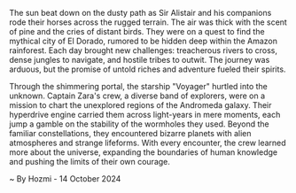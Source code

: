
The sun beat down on the dusty path as Sir Alistair and his companions rode their horses across the rugged terrain. The air was thick with the scent of pine and the cries of distant birds. They were on a quest to find the mythical city of El Dorado, rumored to be hidden deep within the Amazon rainforest. Each day brought new challenges: treacherous rivers to cross, dense jungles to navigate, and hostile tribes to outwit. The journey was arduous, but the promise of untold riches and adventure fueled their spirits. 

Through the shimmering portal, the starship "Voyager" hurtled into the unknown. Captain Zara's crew, a diverse band of explorers, were on a mission to chart the unexplored regions of the Andromeda galaxy. Their hyperdrive engine carried them across light-years in mere moments, each jump a gamble on the stability of the wormholes they used. Beyond the familiar constellations, they encountered bizarre planets with alien atmospheres and strange lifeforms. With every encounter, the crew learned more about the universe, expanding the boundaries of human knowledge and pushing the limits of their own courage. 

~ By Hozmi - 14 October 2024
